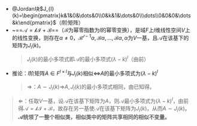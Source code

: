 - @Jordan块$J_{l}(k)=\begin{pmatrix}k&1&0&\dots&0\\0&k&1&\dots&0\\\dots\\0&0&0&\dots&k\end{pmatrix}$（$l$阶矩阵）
- ~==$\mathcal{A=kI+B}$==（$\mathcal{B}$为幂零指数为$l$的幂零变换），是域$F$上$l$维线性空间$V$上的线性变换，则存在$\alpha\ne 0$，$\mathcal{B^{l-1}}\alpha,\mathcal{B}\alpha,\dots,\mathcal{B}\alpha,\alpha$为$V$一基，且$\mathcal{A}$在该基下的矩阵为$J_{l}(k)$。
  >$J_{l}(k)$的最小多项式即$\mathcal{A}$的最小多项式$(\lambda-k)^l$（由前）
- 推论：$l$阶矩阵$A\in F^{l\times l}$与$J_{l}(k)$相似$\iff$$A$的最小多项式为$(\lambda-k)^l$
  > $\Rightarrow$：$A\sim J_l(k)$$\Rightarrow$$A,J_{l}(k)$的最小多项式相同，由已知得。
> 	$\Leftarrow$：任取$V$一基，设$\mathcal{A}$在该基下矩阵为$A$，则$\mathcal{A}$最小多项式为$(\lambda-k)^l$，由前得$\mathcal{A=kI+B}$，故存在另一基使$\mathcal{A}$在该基下矩阵为$J_{l}(k)$，从而$A\sim J_{l}(k)$。
> 	**$\mathcal{A}$统领了一整个相似类，相似类中的矩阵共享相同的相似不变量。**